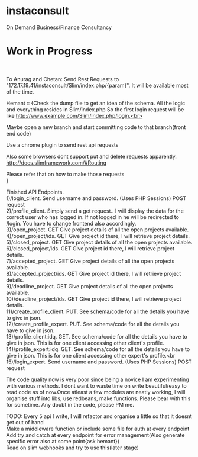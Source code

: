 # instaconsult

On Demand Business/Finance Consultancy<br>
<h1>Work in Progress</h1><br>

To Anurag and Chetan: Send Rest Requests to "172.17.19.41/instaconsult/Slim/index.php/{param}". It will be available most of the time.



Hemant :: {Check the dump file to get an idea of the schema. All the logic and everything resides in Slim/index.php
 So the first login request will be like http://www.example.com/Slim/index.php/login.<br>

 Maybe open a new branch and start committing code to that branch(front end code)<br>

 Use a chrome plugin to send rest api requests<br>

 Also some browsers dont support put and delete requests apparently. http://docs.slimframework.com/#Routing<br>

 Please refer that on how to make those requests<br>
 }

Finished API Endpoints.<br>
1)/login_client. Send username and password.   (Uses PHP Sessions) POST request<br>
2)/profile_client. Simply send a get request.. I will display the data for the correct user who has logged in. If not logged in he will be redirected to /login. You have to change frontend also accordingly.<br>
3)/open_project. GET Give project details of all the open projects available.<br>
4)/open_project/ids. GET Give project id there, I will retrieve project details.<br>
5)/closed_project. GET Give project details of all the open projects available.<br>
6)/closed_project/ids. GET Give project id there, I will retrieve project details.<br>
7)/accepted_project. GET Give project details of all the open projects available.<br>
8)/accepted_project/ids. GET Give project id there, I will retrieve project details.<br>
9)/deadline_project. GET Give project details of all the open projects available.<br>
10)/deadline_project/ids. GET Give project id there, I will retrieve project details.<br>
11)/create_profile_client. PUT. See schema/code for all the details you have to give in json.<br>
12)/create_profile_expert. PUT. See schema/code for all the details you have to give in json.<br>
13)/profile_client:idq. GET. See schema/code for all the details you have to give in json. This is for one client accessing other client's profile.<br>
14)/profile_expert:idq. GET. See schema/code for all the details you have to give in json. This is for one client accessing other expert's profile.<br
15)/login_expert. Send username and password.   (Uses PHP Sessions) POST request<br>

The code quality now is very poor since being a novice I am experimenting with various methods. I dont want to waste time on write beautiful/easy to read code as of now.Once atleast a few modules are neatly working, I will organise stuff into libs, use redbeans, make functions. Please bear with this for sometime. Any doubt in the code, please PM me.


TODO:
Every 5 api I write, I will refactor and organise a little so that it doesnt get out of hand<br>
Make a middleware function or include some file for auth at every endpoint<br>
Add try and catch at every endpoint for error management(Also generate specific error also at some point{ask hemant})<br>
Read on slim webhooks and try to use this(later stage)<br>
